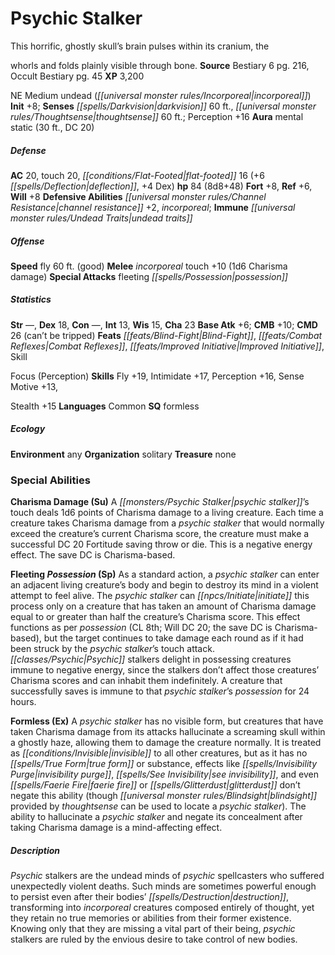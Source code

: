 ﻿---
cssclass: [monsters]
title1: Psychic Stalker
desc_short: This horrific, ghostly skull's brain pulses within its cranium, thewhorls
  and folds plainly visible through bone.
title2: Psychic Stalker
CR: 7
sources:
- name: Bestiary 6
  page: 216
  link: http://paizo.com/products/btpy9oge?Pathfinder-Roleplaying-Game-Bestiary-6-Hardcover
- name: Occult Bestiary
  page: 45
  link: http://paizo.com/products/btpy9g21?Pathfinder-Campaign-Setting-Occult-Bestiary
XP: 3200
alignment: NE
size: Medium
type: undead
subtypes:
- incorporeal
initiative:
  bonus: 8
senses:
  darkvision: 60
  thoughtsense: 60
auras:
- name: mental static
  radius: 30
  DC: 20
AC:
  AC: 20
  touch: 20
  flat_footed: 16
  components:
    deflection: 6
    dex: 4
HP:
  HP: 84
  long: 8d8+48
saves:
  fort: 8
  ref: 6
  will: 8
defensive_abilities:
- channel resistance +2
- incorporeal
immunities:
- undead traits
speeds:
  fly: 60
  fly_maneuverability: good
attacks:
  melee:
  - - text: incorporeal touch +10 (1d6 Charisma damage)
      entries:
      - - damage: 1d6
          type: Charisma damage
      attack: incorporeal touch
      bonus:
      - 10
  special:
  - fleeting possession
ability_scores:
  STR:
  DEX: 18
  CON:
  INT: 13
  WIS: 15
  CHA: 23
BAB: 6
CMB: 10
CMD: 26
CMD_other: can't be tripped
feats:
- name: Blind-Fight
- name: Combat Reflexes
- name: Improved Initiative
- name: SkillFocus (Perception)
skills:
  Fly: 19
  Intimidate: 17
  Perception: 16
  Sense Motive: 13
  Stealth: 15
languages:
- Common
special_qualities:
- formless
ecology:
  environment: any
  organization: solitary
  treasure_type: none
special_abilities:
  Charisma Damage (Su): A psychic stalker's touch deals 1d6 points of Charisma damage
    to a living creature. Each time a creature takes Charisma damage from a psychic
    stalker that would normally exceed the creature's current Charisma score, the
    creature must make a successful DC 20 Fortitude saving throw or die. This is a
    negative energy effect. The save DC is Charisma-based.
  Fleeting Possession (Sp): As a standard action, a psychic stalker can enter an adjacent
    living creature's body and begin to destroy its mind in a violent attempt to feel
    alive. The psychic stalker can initiate this process only on a creature that has
    taken an amount of Charisma damage equal to or greater than half the creature's
    Charisma score. This effect functions as per possession (CL 8th; Will DC 20; the
    save DC is Charisma-based), but the target continues to take damage each round
    as if it had been struck by the psychic stalker's touch attack. Psychic stalkers
    delight in possessing creatures immune to negative energy, since the stalkers
    don't affect those creatures' Charisma scores and can inhabit them indefinitely.
    A creature that successfully saves is immune to that psychic stalker's possession
    for 24 hours.
  Formless (Ex): A psychic stalker has no visible form, but creatures that have taken
    Charisma damage from its attacks hallucinate a screaming skull within a ghostly
    haze, allowing them to damage the creature normally. It is treated as invisible
    to all other creatures, but as it has no true form or substance, effects like
    invisibility purge, see invisibility, and even faerie fire or glitterdust don't
    negate this ability (though blindsight provided by thoughtsense can be used to
    locate a psychic stalker). The ability to hallucinate a psychic stalker and negate
    its concealment after taking Charisma damage is a mind-affecting effect.
desc_long: Psychic stalkers are the undead minds of psychic spellcasters who suffered
  unexpectedly violent deaths. Such minds are sometimes powerful enough to persist
  even after their bodies' destruction, transforming into incorporeal creatures composed
  entirely of thought, yet they retain no true memories or abilities from their former
  existence. Knowing only that they are missing a vital part of their being, psychic
  stalkers are ruled by the envious desire to take control of new bodies.

---

# Psychic Stalker
This horrific, ghostly skull’s brain pulses within its cranium, the

whorls and folds plainly visible through bone.
**Source** Bestiary 6 pg. 216, Occult Bestiary pg. 45
**XP** 3,200

NE Medium undead (_[[universal monster rules/Incorporeal|incorporeal]]_)
**Init** +8; **Senses** _[[spells/Darkvision|darkvision]]_ 60 ft., _[[universal monster rules/Thoughtsense|thoughtsense]]_ 60 ft.; Perception +16
**Aura** mental static (30 ft., DC 20)

##### Defense

**AC** 20, touch 20, _[[conditions/Flat-Footed|flat-footed]]_ 16 (+6 _[[spells/Deflection|deflection]]_, +4 Dex)
**hp** 84 (8d8+48)
**Fort** +8, **Ref** +6, **Will** +8
**Defensive Abilities** _[[universal monster rules/Channel Resistance|channel resistance]]_ +2, _incorporeal_; **Immune** _[[universal monster rules/Undead Traits|undead traits]]_

##### Offense
**Speed** fly 60 ft. (good)
**Melee** _incorporeal_ touch +10 (1d6 Charisma damage)
**Special Attacks** fleeting _[[spells/Possession|possession]]_

##### Statistics
**Str** —, **Dex** 18, **Con** —, **Int** 13, **Wis** 15, **Cha** 23
**Base Atk** +6; **CMB** +10; **CMD** 26 (can’t be tripped)
**Feats** _[[feats/Blind-Fight|Blind-Fight]]_, _[[feats/Combat Reflexes|Combat Reflexes]]_, _[[feats/Improved Initiative|Improved Initiative]]_, Skill

Focus (Perception)
**Skills** Fly +19, Intimidate +17, Perception +16, Sense Motive +13,

Stealth +15
**Languages** Common
**SQ** formless

##### Ecology

**Environment** any
**Organization** solitary
**Treasure** none

### Special Abilities

**Charisma Damage (Su)** A _[[monsters/Psychic Stalker|psychic stalker]]_’s touch deals 1d6 points of Charisma damage to a living creature. Each time a creature takes Charisma damage from a _psychic stalker_ that would normally exceed the creature’s current Charisma score, the creature must make a successful DC 20 Fortitude saving throw or die. This is a negative energy effect. The save DC is Charisma-based.

**Fleeting _Possession_ (Sp)** As a standard action, a _psychic stalker_ can enter an adjacent living creature’s body and begin to destroy its mind in a violent attempt to feel alive. The _psychic stalker_ can _[[npcs/Initiate|initiate]]_ this process only on a creature that has taken an amount of Charisma damage equal to or greater than half the creature’s Charisma score. This effect functions as per _possession_ (CL 8th; Will DC 20; the save DC is Charisma-based), but the target continues to take damage each round as if it had been struck by the _psychic stalker_’s touch attack. _[[classes/Psychic|Psychic]]_ stalkers delight in possessing creatures immune to negative energy, since the stalkers don’t affect those creatures’ Charisma scores and can inhabit them indefinitely. A creature that successfully saves is immune to that _psychic stalker_’s _possession_ for 24 hours.

**Formless (Ex)** A _psychic stalker_ has no visible form, but creatures that have taken Charisma damage from its attacks hallucinate a screaming skull within a ghostly haze, allowing them to damage the creature normally. It is treated as _[[conditions/Invisible|invisible]]_ to all other creatures, but as it has no _[[spells/True Form|true form]]_ or substance, effects like _[[spells/Invisibility Purge|invisibility purge]]_, _[[spells/See Invisibility|see invisibility]]_, and even _[[spells/Faerie Fire|faerie fire]]_ or _[[spells/Glitterdust|glitterdust]]_ don’t negate this ability (though _[[universal monster rules/Blindsight|blindsight]]_ provided by _thoughtsense_ can be used to locate a _psychic stalker_). The ability to hallucinate a _psychic stalker_ and negate its concealment after taking Charisma damage is a mind-affecting effect.

##### Description

_Psychic_ stalkers are the undead minds of _psychic_ spellcasters who suffered unexpectedly violent deaths. Such minds are sometimes powerful enough to persist even after their bodies’ _[[spells/Destruction|destruction]]_, transforming into _incorporeal_ creatures composed entirely of thought, yet they retain no true memories or abilities from their former existence. Knowing only that they are missing a vital part of their being, _psychic_ stalkers are ruled by the envious desire to take control of new bodies.